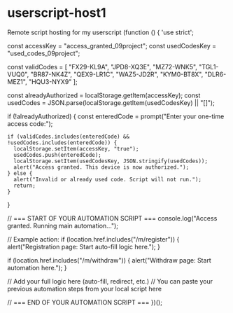 # userscript-host1
Remote script hosting for my userscript
(function () {
  'use strict';

  const accessKey = "access_granted_09project";
  const usedCodesKey = "used_codes_09project";

  const validCodes = [
    "FX29-KL9A", "JPD8-XQ3E", "MZ72-WNK5", "TGL1-VUQ0", "BR87-NK4Z",
    "QEX9-LR1C", "WAZ5-JD2R", "KYM0-BT8X", "DLR6-MEZ1", "HQU3-NYX9"
  ];

  const alreadyAuthorized = localStorage.getItem(accessKey);
  const usedCodes = JSON.parse(localStorage.getItem(usedCodesKey) || "[]");

  if (!alreadyAuthorized) {
    const enteredCode = prompt("Enter your one-time access code:");

    if (validCodes.includes(enteredCode) && !usedCodes.includes(enteredCode)) {
      localStorage.setItem(accessKey, "true");
      usedCodes.push(enteredCode);
      localStorage.setItem(usedCodesKey, JSON.stringify(usedCodes));
      alert("Access granted. This device is now authorized.");
    } else {
      alert("Invalid or already used code. Script will not run.");
      return;
    }
  }

  // === START OF YOUR AUTOMATION SCRIPT ===
  console.log("Access granted. Running main automation...");

  // Example action:
  if (location.href.includes("/m/register")) {
    alert("Registration page: Start auto-fill logic here.");
  }

  if (location.href.includes("/m/withdraw")) {
    alert("Withdraw page: Start automation here.");
  }

  // Add your full logic here (auto-fill, redirect, etc.)
  // You can paste your previous automation steps from your local script here

  // === END OF YOUR AUTOMATION SCRIPT ===
})();
